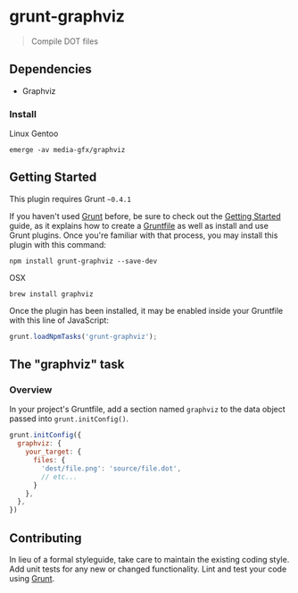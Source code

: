 # grunt-graphviz

> Compile DOT files

## Dependencies

* Graphviz

### Install

Linux Gentoo
```shell
emerge -av media-gfx/graphviz
```

## Getting Started
This plugin requires Grunt `~0.4.1`

If you haven't used [Grunt](http://gruntjs.com/) before, be sure to check out the [Getting Started](http://gruntjs.com/getting-started) guide, as it explains how to create a [Gruntfile](http://gruntjs.com/sample-gruntfile) as well as install and use Grunt plugins. Once you're familiar with that process, you may install this plugin with this command:

```shell
npm install grunt-graphviz --save-dev
```

OSX
```shell
brew install graphviz
```

Once the plugin has been installed, it may be enabled inside your Gruntfile with this line of JavaScript:

```js
grunt.loadNpmTasks('grunt-graphviz');
```

## The "graphviz" task

### Overview
In your project's Gruntfile, add a section named `graphviz` to the data object passed into `grunt.initConfig()`.

```js
grunt.initConfig({
  graphviz: {
    your_target: {
      files: {
        'dest/file.png': 'source/file.dot',
        // etc...
      }
    },
  },
})
```

## Contributing
In lieu of a formal styleguide, take care to maintain the existing coding style. Add unit tests for any new or changed functionality. Lint and test your code using [Grunt](http://gruntjs.com/).
